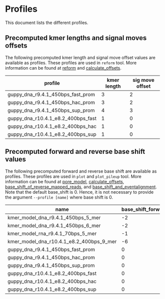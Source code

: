 # Profiles

This document lists the different profiles.

## Precomputed kmer lengths and signal moves offsets
The following precomputed kmer length and signal move offset values are available as profiles.
These profiles are used in `reform` tool. More information can be found at [reform](reform.md) and [calculate_offsets](calculate_offsets.md).

| profile                            | kmer length | sig move offset |
|------------------------------------|-------------|-----------------|
| guppy_dna_r9.4.1_450bps_fast_prom  |           3 |               2 |
| guppy_dna_r9.4.1_450bps_hac_prom   |           3 |               2 |
| guppy_dna_r9.4.1_450bps_sup_prom   |           4 |               3 |
| guppy_dna_r10.4.1_e8.2_400bps_fast |           1 |               0 |
| guppy_dna_r10.4.1_e8.2_400bps_hac  |           1 |               0 |
| guppy_dna_r10.4.1_e8.2_400bps_sup  |           1 |               0 |

## Precomputed forward and reverse base shift values
The following precomputed forward and reverse base shift are available as profiles.
These profiles are used in `plot` and `plot_pileup` tool. More information can be found at [pore_model](pore_model.md), [calculate_offsets](calculate_offsets.md), [base_shift_of_reverse_mapped_reads](base_shift_of_reverse_mapped_reads.md), and [base_shift_and_eventalignment](base_shift_and_eventalignment.md).
Note that the default base_shift is 0. Hence, it is not necessary to provide the argument `--profile [name]` where base shift is 0. 

| name                                     | base_shift_forward | base_shift_reverse |
|------------------------------------------|--------------------|--------------------|
| kmer_model_dna_r9.4.1_450bps_5_mer       |         -2         |         -2         |
| kmer_model_dna_r9.4.1_450bps_6_mer       |         -2         |         -3         |
| kmer_model_rna_r9.4.1_70bps_5_mer        |         -1         |         -3         |
| kmer_model_dna_r10.4.1_e8.2_400bps_9_mer |         -6         |         -2         |
| guppy_dna_r9.4.1_450bps_fast_prom        |          0         |          0         |
| guppy_dna_r9.4.1_450bps_hac_prom         |          0         |          0         |
| guppy_dna_r9.4.1_450bps_sup_prom         |          0         |          0         |
| guppy_dna_r10.4.1_e8.2_400bps_fast       |          0         |          0         |
| guppy_dna_r10.4.1_e8.2_400bps_hac        |          0         |          0         |
| guppy_dna_r10.4.1_e8.2_400bps_sup        |          0         |          0         |